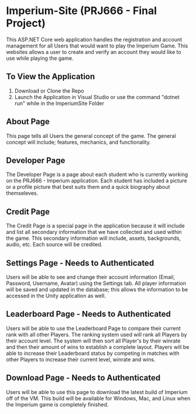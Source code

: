 # Imperium-Site (PRJ666 - Final Project)
This ASP.NET Core web application handles the registration and account management for all Users that would want to play the Imperium Game. This websites allows a user to create and verify an account they would like to use while playing the game. 

## To View the Application
1. Download or Clone the Repo 
2. Launch the Application in Visual Studio or use the command "dotnet run" while in the ImperiumSite Folder

## About Page
This page tells all Users the general concept of the game. The general concept will include; features, mechanics, and functionality. 

## Developer Page
The Developer Page is a page about each student who is currently working on the PRJ666 - Imperium application. Each student has included a picture or a profile picture that best suits them and a quick biography about themseleves. 

## Credit Page
The Credit Page is a special page in the application because it will include and list all secondary information that we have collected and used within the game. This secondary information will include, assets, backgrounds, audio, etc. Each source will be credited.

## Settings Page - Needs to Authenticated
Users will be able to see and change their account information (Email, Password, Username, Avatar) using the Settings tab. All player information will be saved and updated in the database; this allows the information to be accessed in the Unity application as well. 

## Leaderboard Page - Needs to Authenticated
Users will be able to use the Leaderboard Page to compare their current rank with all other Players. The ranking system used will rank all Players by their account level. The system will then sort all Player's by their winrate and then their amount of wins to establish a complete layout. Players will be able to increase their Leaderboard status by competing in matches with other Players to increase their current level, winrate and wins.

## Download Page - Needs to Authenticated
Users will be able to use this page to download the latest build of Imperium off of the VM. This build will be available for Windows, Mac, and Linux when the Imperium game is completely finished. 
